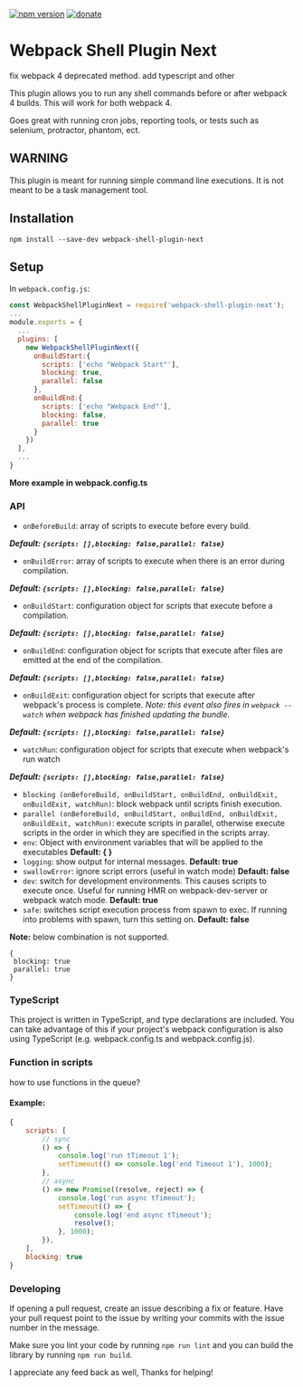 [![npm version](https://badge.fury.io/js/webpack-shell-plugin-next.svg)](https://badge.fury.io/js/webpack-shell-plugin-next)
[![donate](https://www.paypalobjects.com/en_US/i/btn/btn_donate_SM.gif)](https://www.paypal.me/s00d)
# Webpack Shell Plugin Next

fix webpack 4 deprecated method. add typescript and other

This plugin allows you to run any shell commands before or after webpack 4 builds. This will work for both webpack 4.

Goes great with running cron jobs, reporting tools, or tests such as selenium, protractor, phantom, ect.

## WARNING

This plugin is meant for running simple command line executions. It is not meant to be a task management tool.

## Installation

`npm install --save-dev webpack-shell-plugin-next`

## Setup
In `webpack.config.js`:

```js
const WebpackShellPluginNext = require('webpack-shell-plugin-next');
...
module.exports = {
  ...
  plugins: [
    new WebpackShellPluginNext({
      onBuildStart:{
        scripts: ['echo "Webpack Start"'],
        blocking: true,
        parallel: false
      }, 
      onBuildEnd:{
        scripts: ['echo "Webpack End"'],
        blocking: false,
        parallel: true
      }
    })
  ],
  ...
}
```
**More example in webpack.config.ts**

### API
* `onBeforeBuild`: array of scripts to execute before every build. 

***Default: ```{scripts: [],blocking: false,parallel: false}```***

* `onBuildError`: array of scripts to execute when there is an error during compilation.

***Default: ```{scripts: [],blocking: false,parallel: false}```***

* `onBuildStart`: configuration object for scripts that execute before a compilation. 

***Default: ```{scripts: [],blocking: false,parallel: false}```***

* `onBuildEnd`: configuration object for scripts that execute after files are emitted at the end of the compilation. 

***Default: ```{scripts: [],blocking: false,parallel: false}```***

* `onBuildExit`: configuration object for scripts that execute after webpack's process is complete. *Note: this event also fires in `webpack --watch` when webpack has finished updating the bundle.*

***Default: ```{scripts: [],blocking: false,parallel: false}```***

* `watchRun`: configuration object for scripts that execute when webpack's run watch

***Default: ```{scripts: [],blocking: false,parallel: false}```***


* `blocking (onBeforeBuild, onBuildStart, onBuildEnd, onBuildExit, onBuildExit, watchRun)`: block webpack until scripts finish execution.
* `parallel (onBeforeBuild, onBuildStart, onBuildEnd, onBuildExit, onBuildExit, watchRun)`: execute scripts in parallel, otherwise execute scripts in the order in which they are specified in the scripts array.
* `env`: Object with environment variables that will be applied to the executables **Default: { }**
* `logging`:  show output for internal messages.  **Default: true**
* `swallowError`: ignore script errors (useful in watch mode) **Default: false**
* `dev`: switch for development environments. This causes scripts to execute once. Useful for running HMR on webpack-dev-server or webpack watch mode. **Default: true**
* `safe`: switches script execution process from spawn to exec. If running into problems with spawn, turn this setting on. **Default: false**

**Note:** below combination is not supported.
 ```
{
  blocking: true
  parallel: true
} 
 ```

### TypeScript

This project is written in TypeScript, and type declarations are included. You can take advantage of this if your project's webpack configuration is also using TypeScript (e.g. webpack.config.ts and webpack.config.js).

### Function in scripts 

how to use functions in the queue?

#### Example:
```js
{
    scripts: [
        // sync
        () => {
            console.log('run tTimeout 1');
            setTimeout(() => console.log('end Timeout 1'), 1000);
        },
        // async
        () => new Promise((resolve, reject) => {
            console.log('run async tTimeout');
            setTimeout(() => {
                console.log('end async tTimeout');
                resolve();
            }, 1000);
        }),
    ],
    blocking: true
}
```

### Developing

If opening a pull request, create an issue describing a fix or feature. Have your pull request point to the issue by writing your commits with the issue number in the message.

Make sure you lint your code by running `npm run lint` and you can build the library by running `npm run build`.

I appreciate any feed back as well, Thanks for helping!
